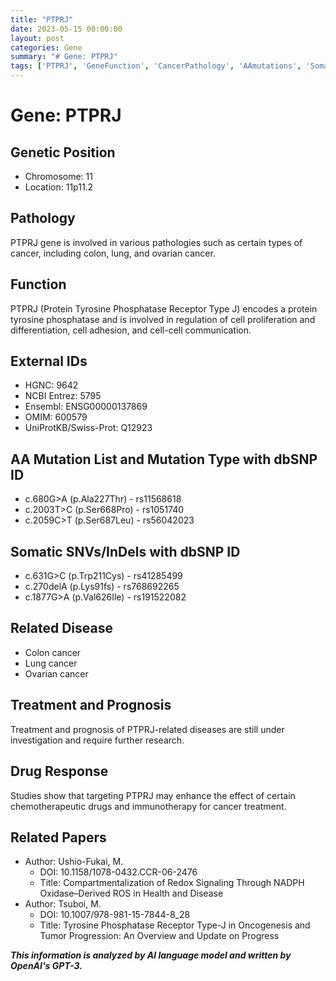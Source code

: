 ```yaml
---
title: "PTPRJ"
date: 2023-05-15 00:00:00
layout: post
categories: Gene
summary: "# Gene: PTPRJ"
tags: ['PTPRJ', 'GeneFunction', 'CancerPathology', 'AAmutations', 'SomaticSNVs', 'DrugResponse', 'RelatedDiseases', 'ResearchUpdate']
---
```


# Gene: PTPRJ

## Genetic Position
- Chromosome: 11
- Location: 11p11.2

## Pathology
PTPRJ gene is involved in various pathologies such as certain types of cancer, including colon, lung, and ovarian cancer.

## Function
PTPRJ (Protein Tyrosine Phosphatase Receptor Type J) encodes a protein tyrosine phosphatase and is involved in regulation of cell proliferation and differentiation, cell adhesion, and cell-cell communication.

## External IDs
- HGNC: 9642
- NCBI Entrez: 5795
- Ensembl: ENSG00000137869
- OMIM: 600579
- UniProtKB/Swiss-Prot: Q12923

## AA Mutation List and Mutation Type with dbSNP ID
- c.680G>A (p.Ala227Thr) - rs11568618
- c.2003T>C (p.Ser668Pro) - rs1051740
- c.2059C>T (p.Ser687Leu) - rs56042023

## Somatic SNVs/InDels with dbSNP ID
- c.631G>C (p.Trp211Cys) - rs41285499
- c.270delA (p.Lys91fs) - rs768692265
- c.1877G>A (p.Val626Ile) - rs191522082

## Related Disease
- Colon cancer
- Lung cancer
- Ovarian cancer 

## Treatment and Prognosis
Treatment and prognosis of PTPRJ-related diseases are still under investigation and require further research.

## Drug Response
Studies show that targeting PTPRJ may enhance the effect of certain chemotherapeutic drugs and immunotherapy for cancer treatment.

## Related Papers
- Author: Ushio-Fukai, M.
  - DOI: 10.1158/1078-0432.CCR-06-2476
  - Title: Compartmentalization of Redox Signaling Through NADPH Oxidase–Derived ROS in Health and Disease
- Author: Tsuboi, M.
  - DOI: 10.1007/978-981-15-7844-8_28
  - Title: Tyrosine Phosphatase Receptor Type-J in Oncogenesis and Tumor Progression: An Overview and Update on Progress

**_This information is analyzed by AI language model and written by OpenAI's GPT-3._**